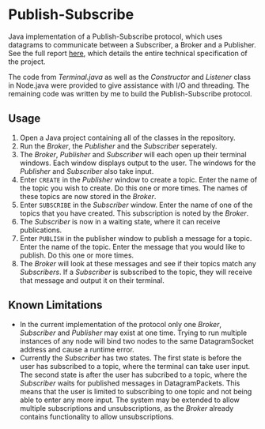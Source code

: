 # Publish-Subscribe
Java implementation of a Publish-Subscribe protocol, which uses datagrams to communicate between a Subscriber, a Broker and a Publisher. See the full report [here](17340868-Jack-Joseph-Gilbride-PublishSubscribe-Report.pdf), which details the entire technical specification of the project.

The code from *Terminal.java* as well as the *Constructor* and *Listener* class in Node.java were provided to give assistance with I/O and threading. The remaining code was written by me to build the Publish-Subscribe protocol.

## Usage
1. Open a Java project containing all of the classes in the repository.
2. Run the *Broker*, the *Publisher* and the *Subscriber* seperately.
3. The *Broker*, *Publisher* and *Subscriber* will each open up their terminal windows. Each window displays output to the user. The windows for the *Publisher* and *Subscriber* also take input.
4. Enter `CREATE` in the *Publisher* window to create a topic. Enter the name of the topic you wish to create. Do this one or more times. The names of these topics are now stored in the *Broker*.
5. Enter `SUBSCRIBE` in the *Subscriber* window. Enter the name of one of the topics that you have created. This subscription is noted by the *Broker*.
6. The *Subscriber* is now in a waiting state, where it can receive publications.
7. Enter `PUBLISH` in the publisher window to publish a message for a topic. Enter the name of the topic. Enter the message that you would like to publish. Do this one or more times.
8. The *Broker* will look at these messages and see if their topics match any *Subscribers*. If a *Subscriber* is subscribed to the topic, they will receive that message and output it on their terminal.

## Known Limitations
- In the current implementation of the protocol only one *Broker*, *Subscriber* and *Publisher* may exist at one time. Trying to run multiple instances of any node will bind two nodes to the same DatagramSocket address and cause a runtime error.
- Currently the *Subscriber* has two states. The first state is before the user has subscribed to a topic, where the terminal can take user input. The second state is after the user has subcribed to a topic, where the *Subscriber* waits for published messages in DatagramPackets. This means that the user is limited to subscribing to one topic and not being able to enter any more input. The system may be extended to allow multiple subscriptions and unsubscriptions, as the *Broker* already contains functionality to allow unsubscriptions.
